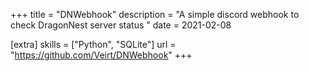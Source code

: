 +++
title = "DNWebhook"
description = "A simple discord webhook to check DragonNest server status "
date = 2021-02-08

[extra]
skills = ["Python", "SQLite"]
url = "https://github.com/Veirt/DNWebhook"
+++
